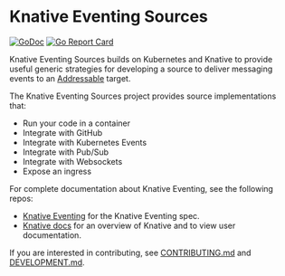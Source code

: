 # Knative Eventing Sources

[![GoDoc](https://godoc.org/github.com/knative/eventing-sources?status.svg)](https://godoc.org/github.com/knative/eventing-sources)
[![Go Report Card](https://goreportcard.com/badge/knative/eventing-sources)](https://goreportcard.com/report/knative/eventing-sources)

Knative Eventing Sources builds on Kubernetes and Knative to provide useful
generic strategies for developing a source to deliver messaging events to an
[Addressable](https://github.com/knative/eventing/tree/master/docs/spec/interfaces.md#addressable)
target.

The Knative Eventing Sources project provides source implementations that:

- Run your code in a container
- Integrate with GitHub
- Integrate with Kubernetes Events
- Integrate with Pub/Sub
- Integrate with Websockets
- Expose an ingress

For complete documentation about Knative Eventing, see the following repos:

- [Knative Eventing](https://www.knative.dev/docs/eventing/) for
  the Knative Eventing spec.
- [Knative docs](https://www.knative.dev/docs/) for an overview of Knative and
  to view user documentation.

If you are interested in contributing, see [CONTRIBUTING.md](./CONTRIBUTING.md)
and [DEVELOPMENT.md](./DEVELOPMENT.md).
